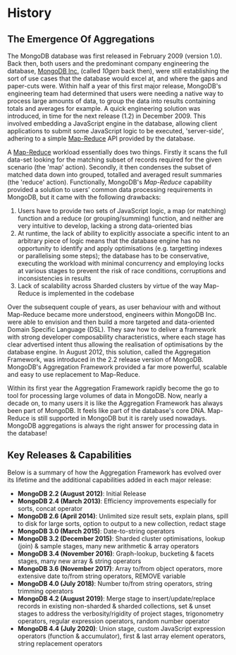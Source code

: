 # History

## The Emergence Of Aggregations

The MongoDB database was first released in February 2009 (version 1.0). Back then, both users and the predominant company engineering the database, [MongoDB Inc.](https://en.wikipedia.org/wiki/MongoDB_Inc.) (called _10gen_ back then), were still establishing the sort of use cases that the database would excel at, and where the gaps and paper-cuts were. Within half a year of this first major release, MongoDB's engineering team had determined that users were needing a native way to process large amounts of data, to group the data into results containing totals and averages for example. A quick engineering solution was introduced, in time for the next release (1.2) in December 2009. This involved embedding a JavaScript engine in the database, allowing client applications to submit some JavaScript logic to be executed, 'server-side', adhering to a simple [Map-Reduce](https://docs.mongodb.com/manual/core/map-reduce/) API provided by the database.

A [Map-Reduce](https://en.wikipedia.org/wiki/MapReduce) workload essentially does two things. Firstly it scans the full data-set looking for the matching subset of records required for the given scenario (the 'map' action). Secondly, it then condenses the subset of matched data down into grouped, totalled and averaged result summaries (the 'reduce' action). Functionally, MongoDB's _Map-Reduce_ capability provided a solution to users' common data processing requirements in MongoDB, but it came with the following drawbacks:

 1. Users have to provide two sets of JavaScript logic, a map (or matching) function and a reduce (or grouping/summing) function, and neither are very intuitive to develop, lacking a strong data-oriented bias
 2. At runtime, the lack of ability to explicitly associate a specific intent to an arbitrary piece of logic means that the database engine has no opportunity to identify and apply optimisations (e.g. targetting indexes or parallelising some steps); the database has to be conservative, executing the workload with minimal concurrency and employing locks at various stages to prevent the risk of race conditions, corruptions and inconsistencies in results
 3. Lack of scalability across Sharded clusters by virtue of the way Map-Reduce is implemented in the codebase
 
Over the subsequent couple of years, as user behaviour with and without Map-Reduce became more understood, engineers within MongoDB Inc. were able to envision and then build a more targeted and data-oriented Domain Specific Language (DSL). They saw how to deliver a framework with strong developer composability characteristics, where each stage has clear advertised intent thus allowing the realisation of optimisations by the database engine. In August 2012, this solution, called the Aggregation Framework, was introduced in the 2.2 release version of MongoDB. MongoDB's Aggregation Framework provided a far more powerful, scalable and easy to use replacement to Map-Reduce.

Within its first year the Aggregation Framework rapidly become the go to tool for processing large volumes of data in MongoDB. Now, nearly a decade on, to many users it is like the Aggregation Framework has always been part of MongoDB. It feels like part of the database's core DNA. Map-Reduce is still supported in MongoDB but it is rarely used nowadays. MongoDB aggregations is always the right answer for processing data in the database!


## Key Releases & Capabilities 

Below is a summary of how the Aggregation Framework has evolved over its lifetime and the additional capabilities added in each major release:

* __MongoDB 2.2 (August 2012)__: Initial Release
* __MongoDB 2.4 (March 2013)__: Efficiency improvements especially for sorts, concat operator
* __MongoDB 2.6 (April 2014)__: Unlimited size result sets, explain plans, spill to disk for large sorts, option to output to a new collection, redact stage
* __MongoDB 3.0 (March 2015)__: Date-to-string operators
* __MongoDB 3.2 (December 2015)__: Sharded cluster optimisations, lookup (join) & sample stages, many new arithmetic & array operators
* __MongoDB 3.4 (November 2016)__: Graph-lookup, bucketing & facets stages, many new array & string operators 
* __MongoDB 3.6 (November 2017)__: Array to/from object operators, more extensive date to/from string operators, REMOVE variable
* __MongoDB 4.0 (July 2018)__: Number to/from string operators, string trimming operators
* __MongoDB 4.2 (August 2019)__: Merge stage to insert/update/replace records in existing non-sharded & sharded collections, set & unset stages to address the verbosity/rigidity of project stages, trigonometry operators, regular expression operators, random number operator
* __MongoDB 4.4 (July 2020)__: Union stage, custom JavaScript expression operators (function & accumulator), first & last array element operators, string replacement operators


